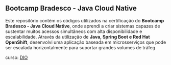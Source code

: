 ## Bootcamp Bradesco - Java Cloud Native

Este repositório contém os códigos utilizados na certificação do **Bootcamp Bradesco - Java Cloud Native**, onde aprendi a criar sistemas capazes de sustentar muitos acessos simultâneos com alta disponibilidade e escalabilidade. Através da utilização de **Java, Spring Boot e Red Hat OpenShift**, desenvolvi uma aplicação baseada em microsserviços que pode ser escalada horizontalmente para suportar grandes volumes de tráfeg

curso: [DIO](https://www.dio.me/bootcamp/bradesco-java-cloud-native)
